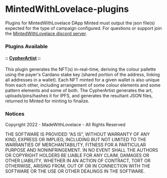 # MintedWithLovelace-plugins
Plugins for MintedWithLovelace DApp Minted must output the json file(s) expected for the type of campaign configured. For questions or support join the [MintedWithLovelace discord server](https://mintedwithlovelace.com).

### Plugins Available

#### :: [CypherArtist](https://github.com/MadeWithLovelace/MintedWithLovelace-plugins/blob/main/cypherartist.py) ::

This plugin generates the NFT(s) in-real-time, deriving the colour pallette using the payer's Cardano stake key (shared portion of the address, linking all addresses in a wallet). Each NFT minted for a given wallet is also unique from each other, including arrangement of some colour elements and some pattern elements and some of both. The CypherArtist generates the art, uploads/pins/hashes it for IPFS, and generates the resultant JSON files, returned to Minted for minting to finalize.

### Notices

Copyright 2022 - MadeWithLovelace - All Rights Reserved

THE SOFTWARE IS PROVIDED “AS IS”, WITHOUT WARRANTY OF ANY KIND, EXPRESS OR IMPLIED, INCLUDING BUT NOT LIMITED TO THE WARRANTIES OF MERCHANTABILITY, FITNESS FOR A PARTICULAR PURPOSE AND NONINFRINGEMENT. IN NO EVENT SHALL THE AUTHORS OR COPYRIGHT HOLDERS BE LIABLE FOR ANY CLAIM, DAMAGES OR OTHER LIABILITY, WHETHER IN AN ACTION OF CONTRACT, TORT OR OTHERWISE, ARISING FROM, OUT OF OR IN CONNECTION WITH THE SOFTWARE OR THE USE OR OTHER DEALINGS IN THE SOFTWARE.
